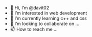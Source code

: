 - 👋 Hi, I’m @davit02
- 👀 I’m interested in web development 
- 🌱 I’m currently learning c++ and css
- 💞️ I’m looking to collaborate on ...
- 📫 How to reach me ...

<!---
davit02/davit02 is a ✨ special ✨ repository because its `README.md` (this file) appears on your GitHub profile.
You can click the Preview link to take a look at your changes.
--->

